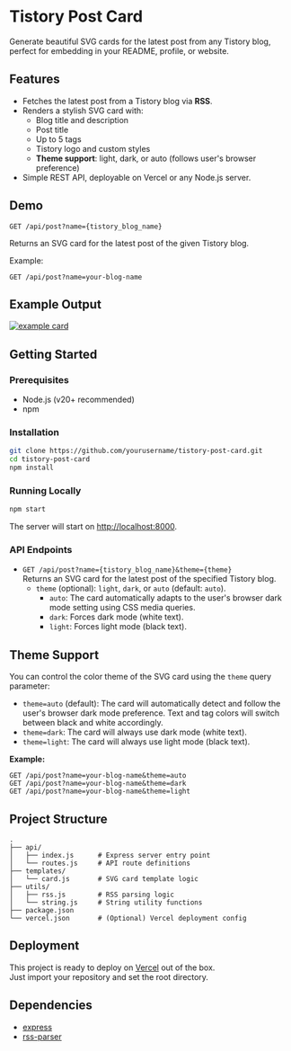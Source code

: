 # Tistory Post Card

Generate beautiful SVG cards for the latest post from any Tistory blog, perfect for embedding in your README, profile, or website.

## Features

- Fetches the latest post from a Tistory blog via **RSS**.
- Renders a stylish SVG card with:
  - Blog title and description
  - Post title
  - Up to 5 tags
  - Tistory logo and custom styles
  - **Theme support**: light, dark, or auto (follows user's browser preference)
- Simple REST API, deployable on Vercel or any Node.js server.

## Demo

```
GET /api/post?name={tistory_blog_name}
```

Returns an SVG card for the latest post of the given Tistory blog.

Example:

```
GET /api/post?name=your-blog-name
```

## Example Output

[![example card](https://tistory-post-card.vercel.app/api/post?name=iot624)](https://iot624.tistory.com)

## Getting Started

### Prerequisites

- Node.js (v20+ recommended)
- npm

### Installation

```bash
git clone https://github.com/yourusername/tistory-post-card.git
cd tistory-post-card
npm install
```

### Running Locally

```bash
npm start
```

The server will start on [http://localhost:8000](http://localhost:8000).

### API Endpoints

- `GET /api/post?name={tistory_blog_name}&theme={theme}`  
  Returns an SVG card for the latest post of the specified Tistory blog.
  - `theme` (optional): `light`, `dark`, or `auto` (default: `auto`).
    - `auto`: The card automatically adapts to the user's browser dark mode setting using CSS media queries.
    - `dark`: Forces dark mode (white text).
    - `light`: Forces light mode (black text).

## Theme Support

You can control the color theme of the SVG card using the `theme` query parameter:

- `theme=auto` (default): The card will automatically detect and follow the user's browser dark mode preference. Text and tag colors will switch between black and white accordingly.
- `theme=dark`: The card will always use dark mode (white text).
- `theme=light`: The card will always use light mode (black text).

**Example:**

```
GET /api/post?name=your-blog-name&theme=auto
GET /api/post?name=your-blog-name&theme=dark
GET /api/post?name=your-blog-name&theme=light
```

## Project Structure

```
.
├── api/
│   ├── index.js      # Express server entry point
│   └── routes.js     # API route definitions
├── templates/
│   └── card.js       # SVG card template logic
├── utils/
│   ├── rss.js        # RSS parsing logic
│   └── string.js     # String utility functions
├── package.json
└── vercel.json       # (Optional) Vercel deployment config
```

## Deployment

This project is ready to deploy on [Vercel](https://vercel.com/) out of the box.  
Just import your repository and set the root directory.

## Dependencies

- [express](https://www.npmjs.com/package/express)
- [rss-parser](https://www.npmjs.com/package/rss-parser)
